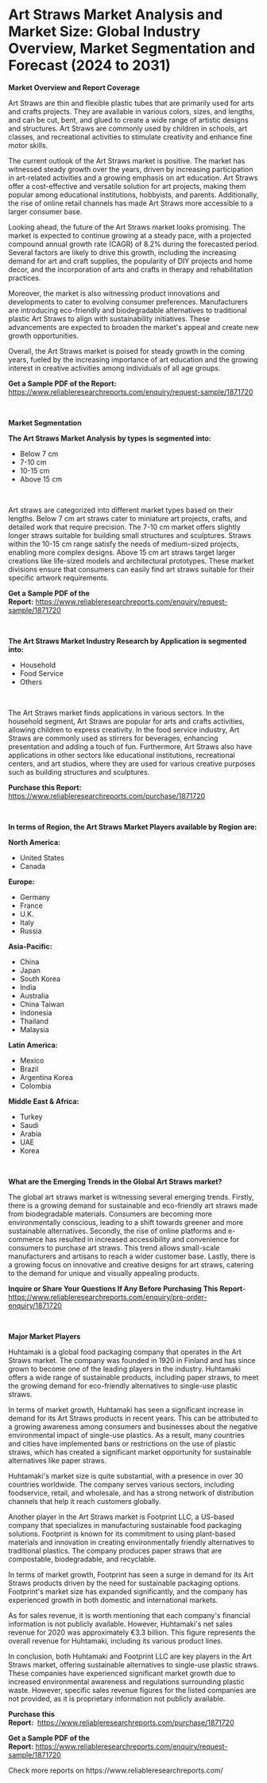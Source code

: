 <p><h1>Art Straws Market Analysis and Market Size: Global Industry Overview, Market Segmentation and Forecast (2024 to 2031)</h1></p><p><strong>Market Overview and Report Coverage</strong></p>
<p><p>Art Straws are thin and flexible plastic tubes that are primarily used for arts and crafts projects. They are available in various colors, sizes, and lengths, and can be cut, bent, and glued to create a wide range of artistic designs and structures. Art Straws are commonly used by children in schools, art classes, and recreational activities to stimulate creativity and enhance fine motor skills.</p><p>The current outlook of the Art Straws market is positive. The market has witnessed steady growth over the years, driven by increasing participation in art-related activities and a growing emphasis on art education. Art Straws offer a cost-effective and versatile solution for art projects, making them popular among educational institutions, hobbyists, and parents. Additionally, the rise of online retail channels has made Art Straws more accessible to a larger consumer base.</p><p>Looking ahead, the future of the Art Straws market looks promising. The market is expected to continue growing at a steady pace, with a projected compound annual growth rate (CAGR) of 8.2% during the forecasted period. Several factors are likely to drive this growth, including the increasing demand for art and craft supplies, the popularity of DIY projects and home decor, and the incorporation of arts and crafts in therapy and rehabilitation practices.</p><p>Moreover, the market is also witnessing product innovations and developments to cater to evolving consumer preferences. Manufacturers are introducing eco-friendly and biodegradable alternatives to traditional plastic Art Straws to align with sustainability initiatives. These advancements are expected to broaden the market's appeal and create new growth opportunities.</p><p>Overall, the Art Straws market is poised for steady growth in the coming years, fueled by the increasing importance of art education and the growing interest in creative activities among individuals of all age groups.</p></p>
<p><strong>Get a Sample PDF of the Report:</strong> <a href="https://www.reliableresearchreports.com/enquiry/request-sample/1871720">https://www.reliableresearchreports.com/enquiry/request-sample/1871720</a></p>
<p>&nbsp;</p>
<p><strong>Market Segmentation</strong></p>
<p><strong>The Art Straws Market Analysis by types is segmented into:</strong></p>
<p><ul><li>Below 7 cm</li><li>7-10 cm</li><li>10-15 cm</li><li>Above 15 cm</li></ul></p>
<p>&nbsp;</p>
<p><p>Art straws are categorized into different market types based on their lengths. Below 7 cm art straws cater to miniature art projects, crafts, and detailed work that require precision. The 7-10 cm market offers slightly longer straws suitable for building small structures and sculptures. Straws within the 10-15 cm range satisfy the needs of medium-sized projects, enabling more complex designs. Above 15 cm art straws target larger creations like life-sized models and architectural prototypes. These market divisions ensure that consumers can easily find art straws suitable for their specific artwork requirements.</p></p>
<p><strong>Get a Sample PDF of the Report:</strong>&nbsp;<a href="https://www.reliableresearchreports.com/enquiry/request-sample/1871720">https://www.reliableresearchreports.com/enquiry/request-sample/1871720</a></p>
<p>&nbsp;</p>
<p><strong>The Art Straws Market Industry Research by Application is segmented into:</strong></p>
<p><ul><li>Household</li><li>Food Service</li><li>Others</li></ul></p>
<p>&nbsp;</p>
<p><p>The Art Straws market finds applications in various sectors. In the household segment, Art Straws are popular for arts and crafts activities, allowing children to express creativity. In the food service industry, Art Straws are commonly used as stirrers for beverages, enhancing presentation and adding a touch of fun. Furthermore, Art Straws also have applications in other sectors like educational institutions, recreational centers, and art studios, where they are used for various creative purposes such as building structures and sculptures.</p></p>
<p><strong>Purchase this Report:</strong>&nbsp; <a href="https://www.reliableresearchreports.com/purchase/1871720">https://www.reliableresearchreports.com/purchase/1871720</a></p>
<p>&nbsp;</p>
<p><strong>In terms of Region, the Art Straws Market Players available by Region are:</strong></p>
<p>
    <p> <strong> North America: </strong>
        <ul>
            <li>United States</li>
            <li>Canada</li>
        </ul>
        </p> 
    <p> <strong> Europe: </strong>
        <ul>
            <li>Germany</li>
            <li>France</li>
            <li>U.K.</li>
            <li>Italy</li>
            <li>Russia</li>
        </ul>
        </p> 
    <p> <strong> Asia-Pacific: </strong>
        <ul>
            <li>China</li>
            <li>Japan</li>
            <li>South Korea</li>
            <li>India</li>
            <li>Australia</li>
            <li>China Taiwan</li>
            <li>Indonesia</li>
            <li>Thailand</li>
            <li>Malaysia</li>
        </ul>
        </p> 
    <p> <strong> Latin America: </strong>
        <ul>
            <li>Mexico</li>
            <li>Brazil</li>
            <li>Argentina Korea</li>
            <li>Colombia</li>
        </ul>
        </p> 
    <p> <strong> Middle East & Africa: </strong>
        <ul>
            <li>Turkey</li>
            <li>Saudi</li>
            <li>Arabia</li>
            <li>UAE</li>
            <li>Korea</li>
        </ul>
    </p>
    </p>
<p>&nbsp;</p>
<p><strong>What are the Emerging Trends in the Global Art Straws market?</strong></p>
<p><p>The global art straws market is witnessing several emerging trends. Firstly, there is a growing demand for sustainable and eco-friendly art straws made from biodegradable materials. Consumers are becoming more environmentally conscious, leading to a shift towards greener and more sustainable alternatives. Secondly, the rise of online platforms and e-commerce has resulted in increased accessibility and convenience for consumers to purchase art straws. This trend allows small-scale manufacturers and artisans to reach a wider customer base. Lastly, there is a growing focus on innovative and creative designs for art straws, catering to the demand for unique and visually appealing products.</p></p>
<p><strong>Inquire or Share Your Questions If Any Before Purchasing This Report</strong>- <a href="https://www.reliableresearchreports.com/enquiry/pre-order-enquiry/1871720">https://www.reliableresearchreports.com/enquiry/pre-order-enquiry/1871720</a></p>
<p>&nbsp;</p>
<p><strong>Major Market Players</strong></p>
<p><p>Huhtamaki is a global food packaging company that operates in the Art Straws market. The company was founded in 1920 in Finland and has since grown to become one of the leading players in the industry. Huhtamaki offers a wide range of sustainable products, including paper straws, to meet the growing demand for eco-friendly alternatives to single-use plastic straws.</p><p>In terms of market growth, Huhtamaki has seen a significant increase in demand for its Art Straws products in recent years. This can be attributed to a growing awareness among consumers and businesses about the negative environmental impact of single-use plastics. As a result, many countries and cities have implemented bans or restrictions on the use of plastic straws, which has created a significant market opportunity for sustainable alternatives like paper straws.</p><p>Huhtamaki's market size is quite substantial, with a presence in over 30 countries worldwide. The company serves various sectors, including foodservice, retail, and wholesale, and has a strong network of distribution channels that help it reach customers globally.</p><p>Another player in the Art Straws market is Footprint LLC, a US-based company that specializes in manufacturing sustainable food packaging solutions. Footprint is known for its commitment to using plant-based materials and innovation in creating environmentally friendly alternatives to traditional plastics. The company produces paper straws that are compostable, biodegradable, and recyclable.</p><p>In terms of market growth, Footprint has seen a surge in demand for its Art Straws products driven by the need for sustainable packaging options. Footprint's market size has expanded significantly, and the company has experienced growth in both domestic and international markets.</p><p>As for sales revenue, it is worth mentioning that each company's financial information is not publicly available. However, Huhtamaki's net sales revenue for 2020 was approximately €3.3 billion. This figure represents the overall revenue for Huhtamaki, including its various product lines.</p><p>In conclusion, both Huhtamaki and Footprint LLC are key players in the Art Straws market, offering sustainable alternatives to single-use plastic straws. These companies have experienced significant market growth due to increased environmental awareness and regulations surrounding plastic waste. However, specific sales revenue figures for the listed companies are not provided, as it is proprietary information not publicly available.</p></p>
<p><strong>Purchase this Report:</strong>&nbsp;&nbsp;<a href="https://www.reliableresearchreports.com/purchase/1871720">https://www.reliableresearchreports.com/purchase/1871720</a></p>
<p></p>
<p><strong>Get a Sample PDF of the Report:</strong>&nbsp;<a href="https://www.reliableresearchreports.com/enquiry/request-sample/1871720">https://www.reliableresearchreports.com/enquiry/request-sample/1871720</a></p>
<p>Check more reports on https://www.reliableresearchreports.com/</p>